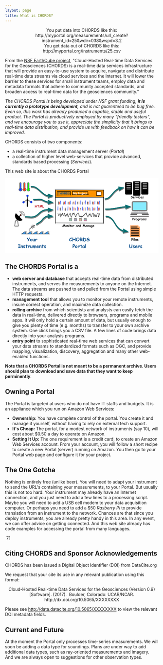 ```yaml
---
layout: page
title: What is CHORDS?
---
```


<div class="well" style="text-align: center;">
  You put data into CHORDS like this:<br/>http://myportal.org/measurements/url_create?instrument_id=25&wdir=038&wspd=3.2
</div>

<div class="well" style="text-align: center;">
  You get data out of CHORDS like this:<br/>http://myportal.org/instruments/25.csv
</div>

From the [NSF EarthCube project](http://earthcube.org/group/chords), "Cloud-Hosted Real-time Data Services for the Geosciences (CHORDS) is a real-time data services infrastructure that will provide an easy-to-use system to acquire, navigate and distribute real-time data streams via cloud services and the Internet. It will lower the barrier to these services for small instrument teams, employ data and metadata formats that adhere to community accepted standards, and broaden access to real-time data for the geosciences community."

*The CHORDS Portal is being developed under NSF grant funding, **it is currently a prototype development**, 
and is not guarenteed to be bug free.
Even so, this work has already produced a capable, stable and useful product. The Portal is productively 
employed by many "friendly testers", and we encourage you to use it, appreciate the simplicity that it brings
to real-time data distribution, and provide us with feedback on how it can be improved.*

CHORDS consists of two components: 

* a real-time instrument data management server (_Portal_)
* a collection of higher level web-services that provide advanced, standards based processing (_Services_).

<span class="badge center-block">This web site is about the CHORDS Portal</span>

<img  class="img-responsive" src="images/overview.png" alt="CHORDS Portal Cartoon" >

## The CHORDS Portal is a

* **web server and database** that accepts real-time data from distributed instruments, and serves 
the measurements to anyone on the Internet. The data streams are pushed to and pulled from the Portal using 
simple HTTP requests.
* **management tool** that allows you to monitor your remote instruments, insure correct operation, and maximize data collection.
* **rolling archive** from which scientists and analysts can easily fetch the data in
real-time, delivered directly to browsers, programs and mobile apps. It will only hold a
certain amount of data, but usually enough to give you plenty of time (e.g. months) to 
transfer to your own archive system. One click brings you a CSV file. A few lines of code brings data directly into your analysis programs.
* **entry point** to sophisticated real-time web services that can convert your data streams to
standardized formats such as OGC, and provide mapping, visualization, discovery, aggregation and 
many other web-enabled functions. 

**Note that a CHORDS Portal is not meant to be a permanent archive. Users should plan to download and save data that they
want to keep perminently**.

## Owning a Portal

The Portal is targeted at users who do not have IT staffs and budgets. It is an appliance which you 
run on Amazon Web Services:

* **Ownership:** You have complete control of the portal. You create it and manage it yourself, without
having to rely on external tech support.
* **It's Cheap:** The portal, for a modest network of instruments (say 10), will cost about $0.50 a day to operate
on Amazon.
* **Setting It Up:** The one requirement is a credit card, to create an Amazon Web Services account. From
your account, you will follow a short recipe to create a new Portal (server) running on Amazon. 
You then go to your Portal web page and configure it for your project.

## The One Gotcha

Nothing is entirely free (unlike beer). You will need to adapt your instrument to send the URL's containing
your measurements, to your Portal. But usually this is not too hard. Your instrument may already 
have an Internet connection, and you just need to add a few lines to a processing script. Maybe you will need to
add a USB cell modem to your data acquisition computer. Or perhaps you need to add a $50 _Rasberry Pi_ to provide 
translation from an instrument to the network. Chances are that since you deploy instruments, you are already 
pretty handy in this area. In any event, we can offer advice on getting connected. And this web site already has
code examples for accessing the portal from many languages.

​
71
## Citing CHORDS and Sponsor Acknowledgements

CHORDS has been issued a Digital Object Identifier (DOI) from DataCite.org

We request that your cite its use in any relevant publication using this format:

<div class="well" style="text-align: center;">
  Cloud-Hosted Real-time Data Services for the Geosciences (Version 0.9) [Software]. (2017).
 Boulder, Colorado: UCAR/NCAR. http://dx.doi.org/10.5065/XXXXXXXX
</div>

Please see http://data.datacite.org/10.5065/XXXXXXXX to view the relevant DOI metadata fields.

## Current and Future

At the moment the Portal only processes time-series measurements. We will soon be adding a data type for
soundings. Plans are under way to add additional data types, such as ray-oriented measurements and imagery.
And we are always open to suggestions for other observation types.

